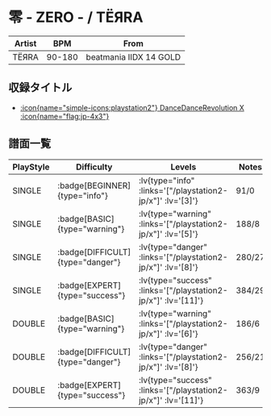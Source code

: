 # 零 - ZERO - / TЁЯRA

|Artist|BPM|From|
|------|---|----|
|TЁЯRA|90-180|beatmania IIDX 14 GOLD|

## 収録タイトル

- [ :icon{name="simple-icons:playstation2"} DanceDanceRevolution X :icon{name="flag:jp-4x3"} ](/playstation2-jp/x)

## 譜面一覧

|PlayStyle|Difficulty|Levels|Notes|Movie|
|---------|----------|------|-----|-----|
|SINGLE| :badge[BEGINNER]{type="info"} | :lv{type="info" :links='["/playstation2-jp/x"]' :lv='[3]'} |91/0||
|SINGLE| :badge[BASIC]{type="warning"} | :lv{type="warning" :links='["/playstation2-jp/x"]' :lv='[5]'} |188/8||
|SINGLE| :badge[DIFFICULT]{type="danger"} | :lv{type="danger" :links='["/playstation2-jp/x"]' :lv='[8]'} |280/27||
|SINGLE| :badge[EXPERT]{type="success"} | :lv{type="success" :links='["/playstation2-jp/x"]' :lv='[11]'} |384/29||
|DOUBLE| :badge[BASIC]{type="warning"} | :lv{type="warning" :links='["/playstation2-jp/x"]' :lv='[6]'} |186/6||
|DOUBLE| :badge[DIFFICULT]{type="danger"} | :lv{type="danger" :links='["/playstation2-jp/x"]' :lv='[8]'} |256/21||
|DOUBLE| :badge[EXPERT]{type="success"} | :lv{type="success" :links='["/playstation2-jp/x"]' :lv='[11]'} |363/9||
